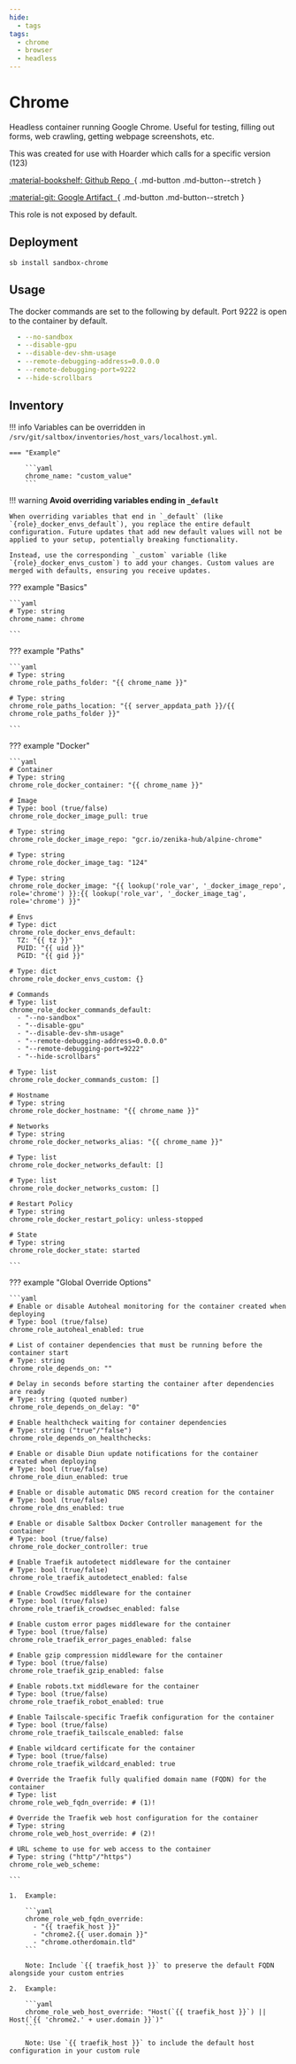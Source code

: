 ```yaml
---
hide:
  - tags
tags:
  - chrome
  - browser
  - headless
---
```


# Chrome

Headless container running Google Chrome. Useful for testing, filling out forms, web crawling, getting webpage screenshots, etc.

This was created for use with Hoarder which calls for a specific version (123)

<div class="grid sb-buttons" markdown data-search-exclude>

[:material-bookshelf: Github Repo&nbsp;&nbsp;](https://github.com/jlandure/alpine-chrome/blob/master/Dockerfile){ .md-button .md-button--stretch }

[:material-git: Google Artifact&nbsp;&nbsp;](https://console.cloud.google.com/artifacts/docker/zenika-hub/us/gcr.io/alpine-chrome/sha256:e38563d4475a3d791e986500a2e4125c9afd13798067138881cf770b1f6f3980){ .md-button .md-button--stretch }

</div>

This role is not exposed by default.

## Deployment

```shell
sb install sandbox-chrome
```

## Usage

The docker commands are set to the following by default. Port 9222 is open to the container by default.

```yaml
  - --no-sandbox
  - --disable-gpu
  - --disable-dev-shm-usage
  - --remote-debugging-address=0.0.0.0
  - --remote-debugging-port=9222
  - --hide-scrollbars
```

## Inventory
<!-- BEGIN SALTBOX MANAGED VARIABLES SECTION -->
<!-- This section is managed by saltbox/test.py - DO NOT EDIT MANUALLY -->
!!! info
    Variables can be overridden in `/srv/git/saltbox/inventories/host_vars/localhost.yml`.


    === "Example"

        ```yaml
        chrome_name: "custom_value"
        ```

!!! warning
    **Avoid overriding variables ending in `_default`**

    When overriding variables that end in `_default` (like `{role}_docker_envs_default`), you replace the entire default configuration. Future updates that add new default values will not be applied to your setup, potentially breaking functionality.

    Instead, use the corresponding `_custom` variable (like `{role}_docker_envs_custom`) to add your changes. Custom values are merged with defaults, ensuring you receive updates.

??? example "Basics"

    ```yaml
    # Type: string
    chrome_name: chrome

    ```

??? example "Paths"

    ```yaml
    # Type: string
    chrome_role_paths_folder: "{{ chrome_name }}"

    # Type: string
    chrome_role_paths_location: "{{ server_appdata_path }}/{{ chrome_role_paths_folder }}"

    ```

??? example "Docker"

    ```yaml
    # Container
    # Type: string
    chrome_role_docker_container: "{{ chrome_name }}"

    # Image
    # Type: bool (true/false)
    chrome_role_docker_image_pull: true

    # Type: string
    chrome_role_docker_image_repo: "gcr.io/zenika-hub/alpine-chrome"

    # Type: string
    chrome_role_docker_image_tag: "124"

    # Type: string
    chrome_role_docker_image: "{{ lookup('role_var', '_docker_image_repo', role='chrome') }}:{{ lookup('role_var', '_docker_image_tag', role='chrome') }}"

    # Envs
    # Type: dict
    chrome_role_docker_envs_default: 
      TZ: "{{ tz }}"
      PUID: "{{ uid }}"
      PGID: "{{ gid }}"

    # Type: dict
    chrome_role_docker_envs_custom: {}

    # Commands
    # Type: list
    chrome_role_docker_commands_default: 
      - "--no-sandbox"
      - "--disable-gpu"
      - "--disable-dev-shm-usage"
      - "--remote-debugging-address=0.0.0.0"
      - "--remote-debugging-port=9222"
      - "--hide-scrollbars"

    # Type: list
    chrome_role_docker_commands_custom: []

    # Hostname
    # Type: string
    chrome_role_docker_hostname: "{{ chrome_name }}"

    # Networks
    # Type: string
    chrome_role_docker_networks_alias: "{{ chrome_name }}"

    # Type: list
    chrome_role_docker_networks_default: []

    # Type: list
    chrome_role_docker_networks_custom: []

    # Restart Policy
    # Type: string
    chrome_role_docker_restart_policy: unless-stopped

    # State
    # Type: string
    chrome_role_docker_state: started

    ```

??? example "Global Override Options"

    ```yaml
    # Enable or disable Autoheal monitoring for the container created when deploying
    # Type: bool (true/false)
    chrome_role_autoheal_enabled: true

    # List of container dependencies that must be running before the container start
    # Type: string
    chrome_role_depends_on: ""

    # Delay in seconds before starting the container after dependencies are ready
    # Type: string (quoted number)
    chrome_role_depends_on_delay: "0"

    # Enable healthcheck waiting for container dependencies
    # Type: string ("true"/"false")
    chrome_role_depends_on_healthchecks:

    # Enable or disable Diun update notifications for the container created when deploying
    # Type: bool (true/false)
    chrome_role_diun_enabled: true

    # Enable or disable automatic DNS record creation for the container
    # Type: bool (true/false)
    chrome_role_dns_enabled: true

    # Enable or disable Saltbox Docker Controller management for the container
    # Type: bool (true/false)
    chrome_role_docker_controller: true

    # Enable Traefik autodetect middleware for the container
    # Type: bool (true/false)
    chrome_role_traefik_autodetect_enabled: false

    # Enable CrowdSec middleware for the container
    # Type: bool (true/false)
    chrome_role_traefik_crowdsec_enabled: false

    # Enable custom error pages middleware for the container
    # Type: bool (true/false)
    chrome_role_traefik_error_pages_enabled: false

    # Enable gzip compression middleware for the container
    # Type: bool (true/false)
    chrome_role_traefik_gzip_enabled: false

    # Enable robots.txt middleware for the container
    # Type: bool (true/false)
    chrome_role_traefik_robot_enabled: true

    # Enable Tailscale-specific Traefik configuration for the container
    # Type: bool (true/false)
    chrome_role_traefik_tailscale_enabled: false

    # Enable wildcard certificate for the container
    # Type: bool (true/false)
    chrome_role_traefik_wildcard_enabled: true

    # Override the Traefik fully qualified domain name (FQDN) for the container
    # Type: list
    chrome_role_web_fqdn_override: # (1)!

    # Override the Traefik web host configuration for the container
    # Type: string
    chrome_role_web_host_override: # (2)!

    # URL scheme to use for web access to the container
    # Type: string ("http"/"https")
    chrome_role_web_scheme:

    ```

    1.  Example:

        ```yaml
        chrome_role_web_fqdn_override:
          - "{{ traefik_host }}"
          - "chrome2.{{ user.domain }}"
          - "chrome.otherdomain.tld"
        ```

        Note: Include `{{ traefik_host }}` to preserve the default FQDN alongside your custom entries

    2.  Example:

        ```yaml
        chrome_role_web_host_override: "Host(`{{ traefik_host }}`) || Host(`{{ 'chrome2.' + user.domain }}`)"
        ```

        Note: Use `{{ traefik_host }}` to include the default host configuration in your custom rule

<!-- END SALTBOX MANAGED VARIABLES SECTION -->

